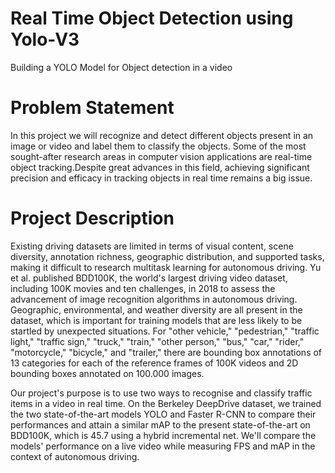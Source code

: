 # Real Time Object Detection using Yolo-V3
Building a YOLO Model for Object detection in a video

# Problem Statement
In this project we will recognize and detect different objects present in an image or video and label them to classify the objects. Some of the most sought-after research areas in computer vision applications are real-time object tracking.Despite great advances in this field, achieving significant precision and efficacy in tracking objects in real time remains a big issue.

# Project Description
Existing driving datasets are limited in terms of visual content, scene diversity, annotation richness, geographic distribution, and supported tasks, making it difficult to research multitask learning for autonomous driving. Yu et al. published BDD100K, the world's largest driving video dataset, including 100K movies and ten challenges, in 2018 to assess the advancement of image recognition algorithms in autonomous driving. Geographic, environmental, and weather diversity are all present in the dataset, which is important for training models that are less likely to be startled by unexpected situations. For "other vehicle," "pedestrian," "traffic light," "traffic sign," "truck," "train," "other person," "bus," "car," "rider," "motorcycle," "bicycle," and "trailer," there are bounding box annotations of 13 categories for each of the reference frames of 100K videos and 2D bounding boxes annotated on 100.000 images.

Our project's purpose is to use two ways to recognise and classify traffic items in a video in real time. On the Berkeley DeepDrive dataset, we trained the two state-of-the-art models YOLO and Faster R-CNN to compare their performances and attain a similar mAP to the present state-of-the-art on BDD100K, which is 45.7 using a hybrid incremental net. We'll compare the models' performance on a live video while measuring FPS and mAP in the context of autonomous driving.
